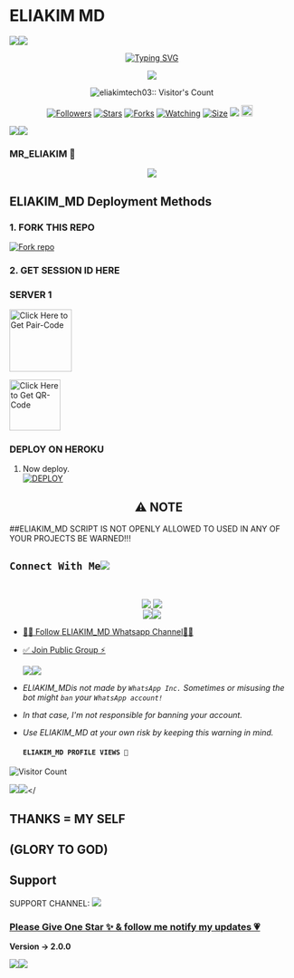 # ELIAKIM MD
   <a><img src='https://i.imgur.com/LyHic3i.gif'/></a><a><img src='https://i.imgur.com/LyHic3i.gif'/></a>
<p align="center">
<p align="center">
  <a href="https://git.io/typing-svg"><img src="https://readme-typing-svg.demolab.com?font=EB+Garamond&weight=800&size=28&duration=4000&pause=1000&random=false&width=435&lines=+•★⃝ ELIAKIM_MD★⃝•;MULTI-DEVICE+WHATSAPP+BOT;DEVELOPED+BY+ELIAKIM_TECH;RELEASED+DATE+13%2A8%2F2024." alt="Typing SVG" /></a>
 </p>
<p align="center">
<img src="https://telegra.ph/file/b5e8a490b30177df71db0.jpg"/> 
<p align="center"><img src="https://profile-counter.glitch.me/{Eliakimtech03}/count.svg" alt="eliakimtech03:: Visitor's Count" /></p>
<p align="center">
<a href="https://github.com/Mselachui03/followers"><img title="Followers" src="https://img.shields.io/github/followers/Eliakimtech03?color=red&style=flat-square"></a>
<a href="https://github.com/Mselachui03/ELIAKIM_MD/stargazers/"><img title="Stars" src="https://img.shields.io/github/stars/Mselachui03/ELIAKIM_MD?color=blue&style=flat-square"></a>
<a href="https://github.com/Eliakimtech03/ELIAKIM_MD/network/members"><img title="Forks" src="https://img.shields.io/github/forks/Eliakimtech03/ELIAKIM_MD?color=red&style=flat-square"></a>
<a href="https://github.com/eliakimtech03/ELIAKIM_MD/watchers"><img title="Watching" src="https://img.shields.io/github/watchers/Eliakimtech03/ELIAKIM_MD?label=Watchers&color=blue&style=flat-square"></a>
<a href="https://github.com/Eliakimtech03/ELIAKIM_MD/"><img title="Size" src="https://img.shields.io/github/repo-size/Eliakimtech03/ELIAKIM_MD?style=flat-square&color=green"></a>
<a href="https://hits.seeyoufarm.com"><img src="https://hits.seeyoufarm.com/api/count/incr/badge.svg?url=https%3A%2F%2Fgithub.com%2FEliakimtech03%2ELIAKIM_Md&count_bg=%2379C83D&title_bg=%23555555&icon=probot.svg&icon_color=%2300FF6D&title=hits&edge_flat=false"/></a>
<a href="https://github.com/Eliakimtech03/ELIAKIM_MD/graphs/commit-activity"><img height="20" src="https://img.shields.io/badge/Maintained%3F-yes-green.svg"></a>&nbsp;&nbsp;
</p>
<p align='center'>
    </p>
<a><img src='https://i.imgur.com/LyHic3i.gif'/></a><a><img src='https://i.imgur.com/LyHic3i.gif'/></a>
<p align="center">

### MR_ELIAKIM 🐯
<p align="center">
  <a href="https://github.com/DenverCoder1/readme-typing-svg">
    <img src="https://readme-typing-svg.herokuapp.com?font=Time+New+Roman&color=cyan&size=25&center=true&vCenter=true&width=600&height=100&lines=Hello+am+Mselachui+Tech..&hearts;++;Self-taught+Back-End+Developer,;From+ARWOS 🇰🇪,;My+Hobby+Is+Coding,;Active+Learner/Researcher,;Love+to+learn+new+stuffs..🖥️💻">
  </a>
</p>

 ## ELIAKIM_MD Deployment Methods

### 1. FORK THIS REPO

<a href='https://github.com/Mselachui03/MSELA-CHUI-V2/fork' target="_blank"><img alt='Fork repo' src='https://img.shields.io/badge/Fork This Repo-black?style=for-the-badge&logo=git&logoColor=white'/></a>

### 2. GET SESSION ID HERE

### SERVER 1
 
<a href="https://chui-md.onrender.com/pair"><img src="https://img.shields.io/badge/PAIR_CODE-blue" alt="Click Here to Get Pair-Code" width="110"></a>   

<a href="https://chui-md.onrender.com/qr"><img src="https://img.shields.io/badge/QR CODE-green" alt="Click Here to Get QR-Code" width="90"></a>



### DEPLOY ON HEROKU

1. Now deploy.
    <br>
    <a href='https://dashboard.heroku.com/new?template=https://github.com/Mselachui03/MSELA-CHUI-V2' target="_blank"><img alt='DEPLOY' src='https://img.shields.io/badge/-DEPLOY-purple?style=for-the-badge&logo=heroku&logoColor=white'/></a>



    <h2 align="center"> ⚠️ NOTE  </h2>
##ELIAKIM_MD SCRIPT IS NOT OPENLY ALLOWED TO USED IN ANY OF YOUR PROJECTS BE WARNED!!! 

## ```Connect With Me```<img src="http://4.bp.blogspot.com/-XFYyg7bmXe0/UIU9Lt2jaNI/AAAAAAAABw8/UgxWDUoBkaw/s1600/tumblr_mbi70xxizM1r922azo1_500_large.gif">
 <br> 
<p align="center">
<a href="https://wa.me/260774358600"><img src="https://img.shields.io/badge/Contact Eliakim-25D366?style=for-the-badge&logo=whatsapp&logoColor=white" />
<a href="https://whatsapp.com/channel/0029VablfKe9cDDZcDmkiN2G"><img src="https://img.shields.io/badge/Join Official channel-25D366?style=for-the-badge&logo=whatsapp&logoColor=white" />



<br>
<a><img src='https://i.imgur.com/LyHic3i.gif'/></a><a><img src='https://i.imgur.com/LyHic3i.gif'/></a>

* [🧑‍💻 Follow ELIAKIM_MD Whatsapp Channel🧑‍💻](https://whatsapp.com/channel/0029VablfKe9cDDZcDmkiN2G)


* [✅ Join Public Group ⚡](https://chat.whatsapp.com/GL4SlCfL5WwKLuJudb6FsD)

  <a><img src='https://i.imgur.com/LyHic3i.gif'/></a><a><img src='https://i.imgur.com/LyHic3i.gif'/></a>
  

- *ELIAKIM_MDis not made by `WhatsApp Inc.` Sometimes or misusing the bot might `ban` your `WhatsApp account!`*
- *In that case, I'm not responsible for banning your account.*
- *Use ELIAKIM_MD at your own risk by keeping this warning in mind.*
  
  #### ```ELIAKIM_MD PROFILE VIEWS 🐯```
![Visitor Count](https://profile-counter.glitch.me/Eliakimtech03/count.svg)

<a><img src='https://i.imgur.com/LyHic3i.gif'/></a><a><img src='https://i.imgur.com/LyHic3i.gif'/></
## THANKS = MY SELF 


## (GLORY TO GOD)

## Support

SUPPORT CHANNEL: <a href="https://whatsapp.com/channel/0029VablfKe9cDDZcDmkiN2G"><img src="https://img.shields.io/badge/Join Official channel-25D366?style=for-the-badge&logo=whatsapp&logoColor=white" />


### Please Give One Star ✨ & [follow me notify my updates 💗](https://github.com/Eliakimtech03)
<b>Version -> 2.0.0</b>

<a><img src='https://i.imgur.com/LyHic3i.gif'/></a><a><img src='https://i.imgur.com/LyHic3i.gif'/></a>
